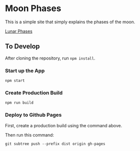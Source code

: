 # Moon Phases

This is a simple site that simply explains the phases of the moon.

[Lunar Phases](https://zachintosh.github.io/lunar-phases/)

## To Develop

After cloning the repository, run `npm install`.

### Start up the App

```npm start```

### Create Production Build

```npm run build```

### Deploy to Github Pages

First, create a production build using the command above.

Then run this command:

```git subtree push --prefix dist origin gh-pages```

